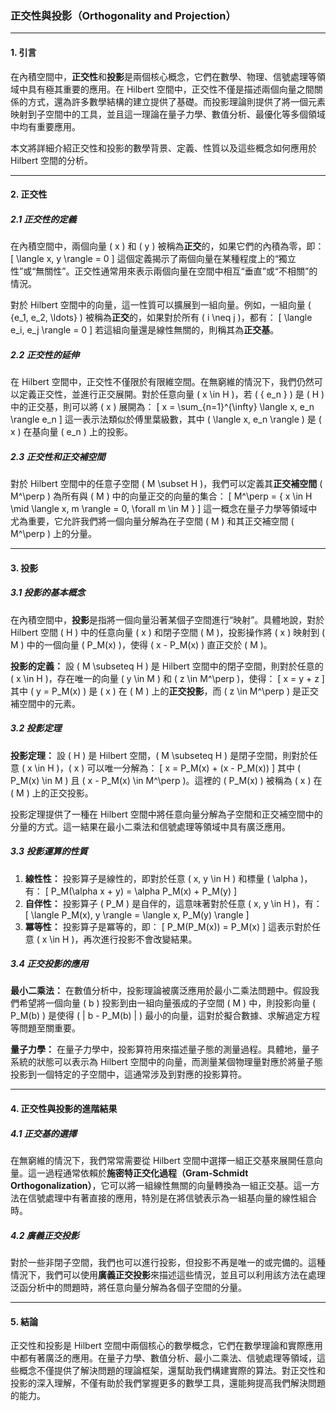 ### 正交性與投影（Orthogonality and Projection）

---

#### 1. 引言

在內積空間中，**正交性**和**投影**是兩個核心概念，它們在數學、物理、信號處理等領域中具有極其重要的應用。在 Hilbert 空間中，正交性不僅是描述兩個向量之間關係的方式，還為許多數學結構的建立提供了基礎。而投影理論則提供了將一個元素映射到子空間中的工具，並且這一理論在量子力學、數值分析、最優化等多個領域中均有重要應用。

本文將詳細介紹正交性和投影的數學背景、定義、性質以及這些概念如何應用於Hilbert 空間的分析。

---

#### 2. 正交性

##### 2.1 正交性的定義

在內積空間中，兩個向量 \( x \) 和 \( y \) 被稱為**正交**的，如果它們的內積為零，即：
\[
\langle x, y \rangle = 0
\]
這個定義揭示了兩個向量在某種程度上的“獨立性”或“無關性”。正交性通常用來表示兩個向量在空間中相互“垂直”或“不相關”的情況。

對於 Hilbert 空間中的向量，這一性質可以擴展到一組向量。例如，一組向量 \( \{e_1, e_2, \ldots\} \) 被稱為**正交**的，如果對於所有 \( i \neq j \)，都有：
\[
\langle e_i, e_j \rangle = 0
\]
若這組向量還是線性無關的，則稱其為**正交基**。

##### 2.2 正交性的延伸

在 Hilbert 空間中，正交性不僅限於有限維空間。在無窮維的情況下，我們仍然可以定義正交性，並進行正交展開。對於任意向量 \( x \in H \)，若 \( \{ e_n \} \) 是 \( H \) 中的正交基，則可以將 \( x \) 展開為：
\[
x = \sum_{n=1}^{\infty} \langle x, e_n \rangle e_n
\]
這一表示法類似於傅里葉級數，其中 \( \langle x, e_n \rangle \) 是 \( x \) 在基向量 \( e_n \) 上的投影。

##### 2.3 正交性和正交補空間

對於 Hilbert 空間中的任意子空間 \( M \subset H \)，我們可以定義其**正交補空間** \( M^\perp \) 為所有與 \( M \) 中的向量正交的向量的集合：
\[
M^\perp = \{ x \in H \mid \langle x, m \rangle = 0, \forall m \in M \}
\]
這一概念在量子力學等領域中尤為重要，它允許我們將一個向量分解為在子空間 \( M \) 和其正交補空間 \( M^\perp \) 上的分量。

---

#### 3. 投影

##### 3.1 投影的基本概念

在內積空間中，**投影**是指將一個向量沿著某個子空間進行“映射”。具體地說，對於 Hilbert 空間 \( H \) 中的任意向量 \( x \) 和閉子空間 \( M \)，投影操作將 \( x \) 映射到 \( M \) 中的一個向量 \( P_M(x) \)，使得 \( x - P_M(x) \) 直正交於 \( M \)。

**投影的定義：** 設 \( M \subseteq H \) 是 Hilbert 空間中的閉子空間，則對於任意的 \( x \in H \)，存在唯一的向量 \( y \in M \) 和 \( z \in M^\perp \)，使得：
\[
x = y + z
\]
其中 \( y = P_M(x) \) 是 \( x \) 在 \( M \) 上的**正交投影**，而 \( z \in M^\perp \) 是正交補空間中的元素。

##### 3.2 投影定理

**投影定理：** 設 \( H \) 是 Hilbert 空間，\( M \subseteq H \) 是閉子空間，則對於任意 \( x \in H \)，\( x \) 可以唯一分解為：
\[
x = P_M(x) + (x - P_M(x))
\]
其中 \( P_M(x) \in M \) 且 \( x - P_M(x) \in M^\perp \)。這裡的 \( P_M(x) \) 被稱為 \( x \) 在 \( M \) 上的正交投影。

投影定理提供了一種在 Hilbert 空間中將任意向量分解為子空間和正交補空間中的分量的方式。這一結果在最小二乘法和信號處理等領域中具有廣泛應用。

##### 3.3 投影運算的性質

1. **線性性：** 投影算子是線性的，即對於任意 \( x, y \in H \) 和標量 \( \alpha \)，有：
\[
P_M(\alpha x + y) = \alpha P_M(x) + P_M(y)
\]
2. **自伴性：** 投影算子 \( P_M \) 是自伴的，這意味著對於任意 \( x, y \in H \)，有：
\[
\langle P_M(x), y \rangle = \langle x, P_M(y) \rangle
\]
3. **冪等性：** 投影算子是冪等的，即：
\[
P_M(P_M(x)) = P_M(x)
\]
這表示對於任意 \( x \in H \)，再次進行投影不會改變結果。

##### 3.4 正交投影的應用

**最小二乘法：** 在數值分析中，投影理論被廣泛應用於最小二乘法問題中。假設我們希望將一個向量 \( b \) 投影到由一組向量張成的子空間 \( M \) 中，則投影向量 \( P_M(b) \) 是使得 \( \| b - P_M(b) \| \) 最小的向量，這對於擬合數據、求解過定方程等問題至關重要。

**量子力學：** 在量子力學中，投影算符用來描述量子態的測量過程。具體地，量子系統的狀態可以表示為 Hilbert 空間中的向量，而測量某個物理量對應於將量子態投影到一個特定的子空間中，這通常涉及到對應的投影算符。

---

#### 4. 正交性與投影的進階結果

##### 4.1 正交基的選擇

在無窮維的情況下，我們常常需要從 Hilbert 空間中選擇一組正交基來展開任意向量。這一過程通常依賴於**施密特正交化過程（Gram-Schmidt Orthogonalization）**，它可以將一組線性無關的向量轉換為一組正交基。這一方法在信號處理中有著直接的應用，特別是在將信號表示為一組基向量的線性組合時。

##### 4.2 廣義正交投影

對於一些非閉子空間，我們也可以進行投影，但投影不再是唯一的或完備的。這種情況下，我們可以使用**廣義正交投影**來描述這些情況，並且可以利用該方法在處理泛函分析中的問題時，將任意向量分解為各個子空間的分量。

---

#### 5. 結論

正交性和投影是 Hilbert 空間中兩個核心的數學概念，它們在數學理論和實際應用中都有著廣泛的應用。在量子力學、數值分析、最小二乘法、信號處理等領域，這些概念不僅提供了解決問題的理論框架，還幫助我們構建實際的算法。對正交性和投影的深入理解，不僅有助於我們掌握更多的數學工具，還能夠提高我們解決問題的能力。